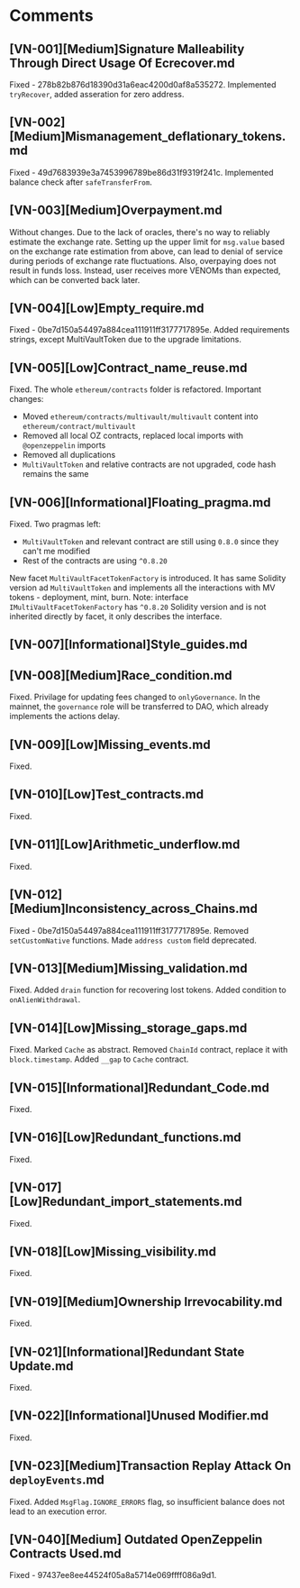 # Comments

## [VN-001][Medium]Signature Malleability Through Direct Usage Of Ecrecover.md

Fixed - 278b82b876d18390d31a6eac4200d0af8a535272. Implemented `tryRecover`, added asseration for zero address.

## [VN-002][Medium]Mismanagement_deflationary_tokens.md

Fixed - 49d7683939e3a7453996789be86d31f9319f241c. Implemented balance check after `safeTransferFrom`.

## [VN-003][Medium]Overpayment.md

Without changes. Due to the lack of oracles, there's no way to reliably estimate the exchange rate.
Setting up the upper limit for `msg.value` based on the exchange rate estimation from above, can lead to denial of service during periods of exchange rate fluctuations.
Also, overpaying does not result in funds loss. Instead, user receives more VENOMs than expected, which can be converted back later.

## [VN-004][Low]Empty_require.md

Fixed -  0be7d150a54497a884cea111911ff3177717895e. Added requirements strings, except MultiVaultToken due to the upgrade limitations.

## [VN-005][Low]Contract_name_reuse.md

Fixed. The whole `ethereum/contracts` folder is refactored. Important changes:

- Moved `ethereum/contracts/multivault/multivault` content into `ethereum/contract/multivault`
- Removed all local OZ contracts, replaced local imports with `@openzeppelin` imports
- Removed all duplications
- `MultiVaultToken` and relative contracts are not upgraded, code hash remains the same

## [VN-006][Informational]Floating_pragma.md

Fixed. Two pragmas left:

- `MultiVaultToken` and relevant contract are still using `0.8.0` since they can't me modified
- Rest of the contracts are using `^0.8.20`

New facet `MultiVaultFacetTokenFactory` is introduced. It has same Solidity version ad `MultiVaultToken` and implements all the interactions with MV tokens - deployment, mint, burn.
Note: interface `IMultiVaultFacetTokenFactory` has `^0.8.20` Solidity version and is not inherited directly by facet, it only describes the interface.

## [VN-007][Informational]Style_guides.md

## [VN-008][Medium]Race_condition.md

Fixed. Privilage for updating fees changed to `onlyGovernance`. In the mainnet, the `governance` role will be transferred to DAO, which already implements the actions delay.

## [VN-009][Low]Missing_events.md

Fixed.

## [VN-010][Low]Test_contracts.md

Fixed.

## [VN-011][Low]Arithmetic_underflow.md

Fixed.

## [VN-012][Medium]Inconsistency_across_Chains.md

Fixed - 0be7d150a54497a884cea111911ff3177717895e. Removed `setCustomNative` functions. Made `address custom` field deprecated.

## [VN-013][Medium]Missing_validation.md

Fixed. Added `drain` function for recovering lost tokens. Added condition to `onAlienWithdrawal`.

## [VN-014][Low]Missing_storage_gaps.md

Fixed. Marked `Cache` as abstract. Removed `ChainId` contract, replace it with `block.timestamp`. Added `__gap` to `Cache` contract.

## [VN-015][Informational]Redundant_Code.md

Fixed.

## [VN-016][Low]Redundant_functions.md

Fixed.

## [VN-017][Low]Redundant_import_statements.md

Fixed.

## [VN-018][Low]Missing_visibility.md

Fixed.

## [VN-019][Medium]Ownership Irrevocability.md

Fixed.

## [VN-021][Informational]Redundant State Update.md

Fixed.

## [VN-022][Informational]Unused Modifier.md

Fixed.

## [VN-023][Medium]Transaction Replay Attack On `deployEvents`.md

Fixed. Added `MsgFlag.IGNORE_ERRORS` flag, so insufficient balance does not lead to an execution error.

## [VN-040][Medium] Outdated OpenZeppelin Contracts Used.md

Fixed - 97437ee8ee44524f05a8a5714e069ffff086a9d1.